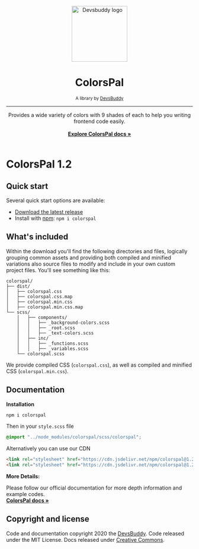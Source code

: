 <p align="center">
  <a href="https://devsbuddy.com/libs/colorspal">
    <img src="https://www.devsbuddy.com/assets/libs/logos/ColorsPal.png" alt="Devsbuddy logo" width="150" height="150">
  </a>
</p>

<h1 align="center"><strong>ColorsPal</strong></h1>
<p align="center">
<small>A library by <a href="https://devsbuddy.com">DevsBuddy</a></small>
</p>
<hr>
<p align="center">
  Provides a wide variety of colors with 9 shades of each to help you writing frontend code easily.
  <br>
  <br>
  <strong><a href="https://devsbuddy.com/libs/colorspal">Explore ColorsPal docs »</a></strong>
<br>
  <br>
</p>

# ColorsPal 1.2
## Quick start
Several quick start options are available:

- [Download the latest release](https://github.com/devs-buddy/colorspal/archive/v1.1.zip)
- Install with [npm](https://www.npmjs.com/): `npm i colorspal`

## What's included

Within the download you'll find the following directories and files, logically grouping common assets and providing both compiled and minified variations also source files to modify and include in your own custom project files. You'll see something like this:

```text
colorspal/
├── dist/
│   ├── colorspal.css
│   ├── colorspal.css.map
│   ├── colorspal.min.css
│   ├── colorspal.min.css.map
└── scss/
    │   ├── components/
    │   │   ├── _background-colors.scss
    │   │   ├── _root.scss
    │   │   ├── _text-colors.scss
    │   ├── inc/
    │   │   ├── _functions.scss
    │   │   ├── _variables.scss
    └── colorspal.scss
```

We provide compiled CSS (`colorspal.css`), as well as compiled and minified CSS (`colorspal.min.css`).

## Documentation

**Installation**
```bash
npm i colorspal
```

Then in your `style.scss` file
```scss
@import "../node_modules/colorspal/scss/colorspal";
```

Alternatively you can use our CDN
```html
<link rel="stylesheet" href="https://cdn.jsdelivr.net/npm/colorspal@1.2.15/dist/colorspal.css">
<link rel="stylesheet" href="https://cdn.jsdelivr.net/npm/colorspal@1.2.15/dist/colorspal.min.css">
```

**More Details:**<br>

Please follow our official documentation for more depth information and example codes. <br>
<strong><a href="https://devsbuddy.com/libs/colorspal">ColorsPal docs »</a></strong>

## Copyright and license

Code and documentation copyright 2020 the [DevsBuddy](https://devsbuddy.com). Code released under the MIT License. Docs released under [Creative Commons](https://creativecommons.org/licenses/by/3.0/).